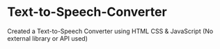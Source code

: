 # Text-to-Speech-Converter
Created a Text-to-Speech Converter using HTML CSS & JavaScript (No external library or API used)
